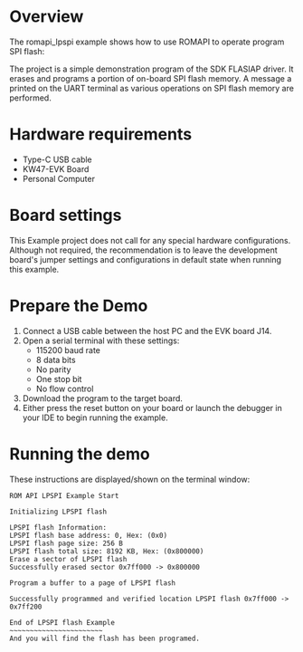 Overview
========

The romapi_lpspi example shows how to use ROMAPI to operate program SPI flash:

The project is a simple demonstration program of the SDK FLASIAP driver. It erases and programs
a portion of on-board SPI flash memory. A message a printed on the UART terminal as various
operations on SPI flash memory are performed.

Hardware requirements
=====================
- Type-C USB cable
- KW47-EVK Board
- Personal Computer

Board settings
==============
This Example project does not call for any special hardware configurations.
Although not required, the recommendation is to leave the development board's jumper settings
and configurations in default state when running this example.

Prepare the Demo
================
1. Connect a USB cable between the host PC and the EVK board J14.
2. Open a serial terminal with these settings:
    - 115200 baud rate
    - 8 data bits
    - No parity
    - One stop bit
    - No flow control
3. Download the program to the target board.
4. Either press the reset button on your board or launch the debugger in your IDE to begin running the example.

Running the demo
================
These instructions are displayed/shown on the terminal window:
~~~~~~~~~~~~~~~~~~~~~~~~
ROM API LPSPI Example Start 

Initializing LPSPI flash 

LPSPI flash Information: 
LPSPI flash base address: 0, Hex: (0x0)
LPSPI flash page size: 256 B
LPSPI flash total size: 8192 KB, Hex: (0x800000)
Erase a sector of LPSPI flash
Successfully erased sector 0x7ff000 -> 0x800000

Program a buffer to a page of LPSPI flash 

Successfully programmed and verified location LPSPI flash 0x7ff000 -> 0x7ff200 

End of LPSPI flash Example
~~~~~~~~~~~~~~~~~~~~~~~
And you will find the flash has been programed.
